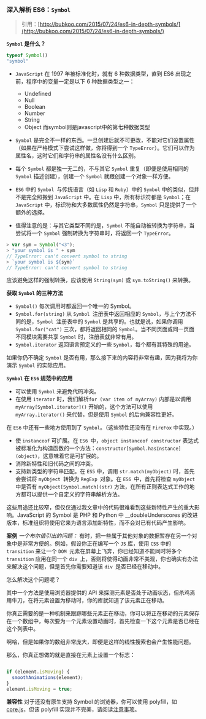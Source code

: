 ### 深入解析 ES6：`Symbol`

>引用：[http://bubkoo.com/2015/07/24/es6-in-depth-symbols/](http://bubkoo.com/2015/07/24/es6-in-depth-symbols/)

**`Symbol` 是什么？**

```javaScript
typeof Symbol()
"symbol"
```
+ `JavaScript` 在 1997 年被标准化时，就有 6 种数据类型，直到 ES6 出现之前，程序中的变量一定是以下 6 种数据类型之一：
    + Undefined
    + Null
    + Boolean
    + Number
    + String
    + Object
    而symbol则是javascript中的第**七**种数据类型

+ `Symbol` 是完全不一样的东西。一旦创建后就不可更改，不能对它们设置属性（如果在严格模式下尝试这样做，你将得到一个 `TypeError`）。它们可以作为属性名，这时它们和字符串的属性名没有什么区别。

+ 每个 `Symbol` 都是独一无二的，不与其它 `Symbol` 重复（即便是使用相同的 `Symbol` 描述创建），创建一个 `Symbol` 就跟创建一个对象一样方便。

+ `ES6` 中的 `Symbol `与传统语言（如 `Lisp` 和 `Ruby`）中的 `Symbol` 中的类似，但并不是完全照搬到 `JavaScript` 中。在 `Lisp` 中，所有标识符都是 `Symbol`；在 `JavaScript` 中，标识符和大多数属性仍然是字符串，`Symbol` 只是提供了一个额外的选择。

+ 值得注意的是：与其它类型不同的是，`Symbol` 不能自动被转换为字符串，当尝试将一个 `Symbol` 强制转换为字符串时，将返回一个 `TypeError`。

```javaScript
> var sym = Symbol("<3");
> "your symbol is " + sym
// TypeError: can't convert symbol to string
> `your symbol is ${sym}`
// TypeError: can't convert symbol to string

```
应该避免这样的强制转换，应该使用 `String(sym)` 或 `sym.toString()` 来转换。

**获取 `Symbol` 的三种方法**
+ `Symbol()` 每次调用时都返回一个唯一的 Symbol。
+ `Symbol.for(string)` 从 `Symbol `注册表中返回相应的 `Symbol`，与上个方法不同的是，`Symbol `注册表中的 `Symbol` 是共享的。也就是说，如果你调用 `Symbol.for("cat")` 三次，都将返回相同的 `Symbol`。当不同页面或同一页面不同模块需要共享 `Symbol` 时，注册表就非常有用。
+ `Symbol.iterator` 返回语言预定义的一些 `Symbol`，每个都有其特殊的用途。

如果你仍不确定 `Symbol` 是否有用，那么接下来的内容将非常有趣，因为我将为你演示 `Symbol` 的实际应用。

**`Symbol` 在 `ES6` 规范中的应用**
+ 可以使用 `Symbol` 来避免代码冲突。
+ 在使用 `iterator` 时，我们解析`for (var item of myArray)` 内部是以调用 `myArray[Symbol.iterator]()` 开始的，这个方法可以使用 `myArray.iterator()` 来代替，但是使用 `Symbol` 的后向兼容性更好。

在 `ES6` 中还有一些地方使用到了 `Symbol`。（这些特性还没有在 `FireFox` 中实现。）

+ 使 `instanceof` 可扩展。在 `ES6 `中，`object instanceof constructor` 表达式被标准化为构造函数的一个方法：`constructor[Symbol.hasInstance](object)`，这意味着它是可扩展的。
+ 消除新特性和旧代码之间的冲突。
+ 支持新类型的字符串匹配。在 `ES5` 中，调用 `str.match(myObject)` 时，首先会尝试将 `myObject `转换为 `RegExp `对象。在 `ES6 `中，首先将检查 `myObject `中是否有 `myObject[Symbol.match](str)` 方法，在所有正则表达式工作的地方都可以提供一个自定义的字符串解析方法。

这些用途还比较窄，但仅仅通过我文章中的代码很难看到这些新特性产生的重大影响。JavaScript 的 Symbol 是 PHP 和 Python 中 __doubleUnderscores 的改进版本，标准组织将使用它来为语言添加新特性，而不会对已有代码产生影响。

**案例**
*一个布尔值引出的问题：*
有时，把一些属于其他对象的数据暂存在另一个对象中是非常方便的。例如，假设你正在编写一个 `JS` 库，使用 `CSS` 中的 `transition` 来让一个 `DOM `元素在屏幕上飞奔，你已经知道不能同时将多个 `transition` 应用在同一个 `div `上，否则将使得动画非常不美观，你也确实有办法来解决这个问题，但是首先你需要知道该 `div `是否已经在移动中。

怎么解决这个问题呢？

其中一个方法是使用浏览器提供的 API 来探测元素是否处于动画状态，但杀鸡焉用牛刀，在将元素设置为移动时，你的库就知道了该元素正在移动。

你真正需要的是一种机制来跟踪哪些元素正在移动，你可以将正在移动的元素保存在一个数组中，每次要为一个元素设置动画时，首先检查一下这个元素是否已经在这个列表中。

啊哈，但是如果你的数组非常庞大，即便是这样的线性搜索也会产生性能问题。

那么，你真正想做的就是直接在元素上设置一个标志：

```javaScript

if (element.isMoving) {
  smoothAnimations(element);
}
element.isMoving = true;

```

**兼容性**
对于还没有原生支持 Symbol 的浏览器，你可以使用 polyfill，如 [core.js](https://github.com/zloirock/core-js#ecmascript-6-symbols)，但该 polyfill 实现并不完美，请阅读[注意事项](https://github.com/zloirock/core-js#caveats-when-using-symbol-polyfill)。














